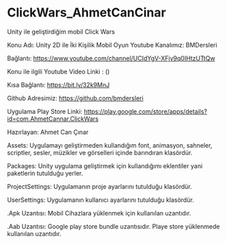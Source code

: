 # ClickWars_AhmetCanCinar

Unity ile geliştirdiğim mobil Click Wars

Konu Adı: Unity 2D ile İki Kişilik Mobil Oyun
Youtube Kanalımız: BMDersleri

Bağlantı: https://www.youtube.com/channel/UCIdYgV-XFjv9q0IHtzUTtQw

Konu ile ilgili Youtube Video Linki : ()

Kısa Bağlantı: https://bit.ly/32k9MnJ

Github Adresimiz: https://github.com/bmdersleri

Uygulama Play Store Linki: https://play.google.com/store/apps/details?id=com.AhmetCannar.ClickWars

Hazırlayan: Ahmet Can Çınar

Assets: Uygulamayı geliştirmeden kullandığım font, animasyon, sahneler, scriptler, sesler, müzikler ve görselleri içinde barındıran klasördür.

Packages: Unity uygulama geliştirmek için kullandığımı eklentiler yani paketlerin tutulduğu yerler.

ProjectSettings: Uygulamanın proje ayarlarını tutulduğu klasördür.

UserSettings: Uygulamanın kullanıcı ayarlarını tutulduğu klasördür.

.Apk Uzantısı: Mobil Cihazlara yüklenmek için kullanılan uzantıdır.

.Aab Uzantısı: Google play store bundle uzantısıdır. Playe store yüklenmede kullanılan uzantıdır.
